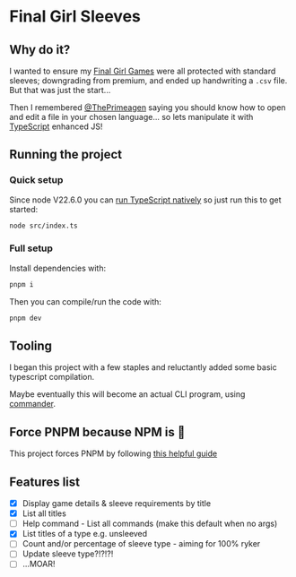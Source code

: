 # Final Girl Sleeves

## Why do it?

I wanted to ensure my [Final Girl Games](https://vanrydergames.com/pages/final-girl) were all protected with standard sleeves; downgrading from premium, and ended up handwriting a `.csv` file. But that was just the start...

Then I remembered [@ThePrimeagen](https://github.com/ThePrimeagen) saying you should know how to open and edit a file in your chosen language... so lets manipulate it with [TypeScript](https://www.typescriptlang.org/) enhanced JS!

## Running the project

### Quick setup

Since node V22.6.0 you can [run TypeScript natively](https://nodejs.org/en/learn/typescript/run-natively) so just run this to get started:

```zsh
node src/index.ts
```

### Full setup

Install dependencies with:

```zsh
pnpm i
```

Then you can compile/run the code with:

```zsh
pnpm dev
```

## Tooling

I began this project with a few staples and reluctantly added some basic typescript compilation.

Maybe eventually this will become an actual CLI program, using [commander](https://github.com/tj/commander.js).

## Force PNPM because NPM is :poop:

This project forces PNPM by following [this helpful guide](https://www.freecodecamp.org/news/how-to-force-use-yarn-or-npm/)

## Features list

- [x] Display game details & sleeve requirements by title
- [X] List all titles
- [ ] Help command - List all commands (make this default when no args)
- [x] List titles of a type e.g. unsleeved
- [ ] Count and/or percentage of sleeve type - aiming for 100% ryker
- [ ] Update sleeve type?!?!?!
- [ ] ...MOAR!
